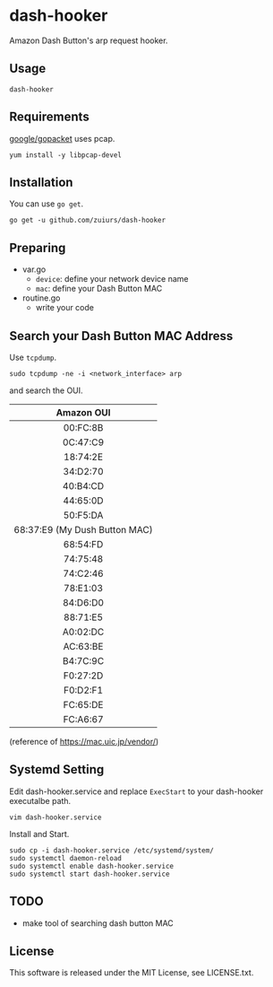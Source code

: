 # dash-hooker

Amazon Dash Button's arp request hooker.

## Usage

```
dash-hooker
```

## Requirements

[google/gopacket](https://github.com/google/gopacket) uses pcap.

```
yum install -y libpcap-devel
```

## Installation

You can use `go get`.

```
go get -u github.com/zuiurs/dash-hooker
```

## Preparing

- var.go
  - `device`: define your network device name
  - `mac`: define your Dash Button MAC
- routine.go
  - write your code

## Search your Dash Button MAC Address

Use `tcpdump`.

```
sudo tcpdump -ne -i <network_interface> arp
```

and search the OUI.

|Amazon OUI|
|:-:|
|00:FC:8B|
|0C:47:C9|
|18:74:2E|
|34:D2:70|
|40:B4:CD|
|44:65:0D|
|50:F5:DA|
|68:37:E9 (My Dush Button MAC)|
|68:54:FD|
|74:75:48|
|74:C2:46|
|78:E1:03|
|84:D6:D0|
|88:71:E5|
|A0:02:DC|
|AC:63:BE|
|B4:7C:9C|
|F0:27:2D|
|F0:D2:F1|
|FC:65:DE|
|FC:A6:67|

(reference of https://mac.uic.jp/vendor/)

## Systemd Setting

Edit dash-hooker.service and replace `ExecStart` to your dash-hooker executalbe path.

```
vim dash-hooker.service
```

Install and Start.

```
sudo cp -i dash-hooker.service /etc/systemd/system/
sudo systemctl daemon-reload
sudo systemctl enable dash-hooker.service
sudo systemctl start dash-hooker.service
```

## TODO

- make tool of searching dash button MAC

## License

This software is released under the MIT License, see LICENSE.txt.
